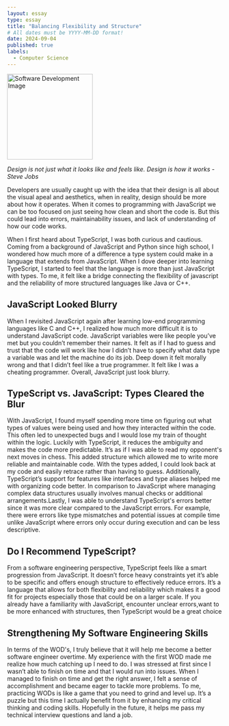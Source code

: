 ```yaml
---
layout: essay
type: essay
title: "Balancing Flexibility and Structure"
# All dates must be YYYY-MM-DD format!
date: 2024-09-04
published: true
labels:
  - Computer Science
---
```


<img width="200px" class="rounded float-start pe-4" src="https://media.istockphoto.com/id/1291886933/vector/software-development-for-different-devices-process-of-optimization-debugging-program-or-code.jpg?s=612x612&w=0&k=20&c=fd8kebQt8GTx_h0hLpaEeymEuBBbdR76aOWYQ-mAZkE=" alt="Software Development Image">


*Design is not just what it looks like and feels like. Design is how it works - Steve Jobs*

Developers are usually caught up with the idea that their design is all about the visual apeal and aesthetics, when in reality, design should be more about how it operates. When it comes to programming with JavaScript we can be too focused on just seeing how clean and short the code is. But this could lead into errors, maintainability issues, and lack of understanding of how our code works. 

When I first heard about TypeScript, I was both curious and cautious. Coming from a background of JavaScript and Python since high school, I wondered how much more of a difference a type system could make in a language that extends from JavaScript. When I dove deeper into learning TypeScript, I started to feel that the language is more than just JavaScript with types. To me, it felt like a bridge connecting the flexibility of javascript and the reliability of more structured languages like Java or C++.

## JavaScript Looked Blurry
When I revisited JavaScript again after learning low-end programming languages like C and C++, I realized how much more difficult it is to understand  JavaScript code. JavaScript variables were like people you’ve met but you couldn’t remember their names. It felt as if I had to guess and trust that the code will work like how I didn’t have to specify what data type a variable was and let the machine do its job. Deep down it felt morally wrong and that I didn’t feel like a true programmer. It felt like I was a cheating programmer. Overall, JavaScript just look blurry.

## TypeScript vs. JavaScript: Types Cleared the Blur
With JavaScript, I found myself spending more time on figuring out what types of values were being used and how they interacted within the code. This often led to unexpected bugs and I would lose my train of thought within the logic. Luckily with TypeScript, it reduces the ambiguity and makes the code more predictable. It’s as if I was able to read my opponent's next moves in chess. This added structure which allowed me to write more reliable and maintainable code. With the types added, I could look back at my code and easily retrace rather than having to guess. Additionally, TypeScript’s support for features like interfaces and type aliases helped me with organizing code better. In comparison to JavaScript where managing complex data structures usually involves manual checks or additional arrangements.Lastly,  I was able to understand TypeScript's errors better since it was more clear compared to the JavaScript errors. For example, there were errors like type mismatches and potential issues at compile time unlike JavaScript where errors only occur during execution and can be less descriptive.

## Do I Recommend TypeScript?
From a software engineering perspective, TypeScript feels like a smart progression from JavaScript. It doesn’t force heavy constraints yet it’s able to be specific and offers enough structure to effectively reduce errors. It’s a language that allows for both flexibility and reliability which makes it a good fit for projects especially those that could be on a larger scale. If you already have a familiarity with JavaScript, encounter unclear errors,want to be more enhanced with structures, then TypeScript would be a great choice

## Strengthening  My Software Engineering Skills
In terms of the WOD's, I truly believe that it will help me become a better software engineer overtime. My experience with the first WOD made me realize how much catching up I need to do. I was stressed at first since I wasn’t able to finish on time and that I would run into issues. When I managed to finish on time and get the right answer, I felt a sense of accomplishment and became eager to tackle more problems. To me, practicing WODs is like a game that you need to grind and level up. It’s a puzzle but this time I actually benefit from it by enhancing my critical thinking and coding skills. Hopefully in the future, it helps me pass my technical interview questions and land a job.


